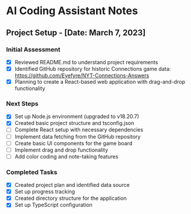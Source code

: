 # AI Coding Assistant Notes

## Project Setup - [Date: March 7, 2023]

### Initial Assessment
- [x] Reviewed README.md to understand project requirements
- [x] Identified GitHub repository for historic Connections game data: https://github.com/Eyefyre/NYT-Connections-Answers
- [x] Planning to create a React-based web application with drag-and-drop functionality

### Next Steps
- [x] Set up Node.js environment (upgraded to v18.20.7)
- [x] Created basic project structure and tsconfig.json
- [ ] Complete React setup with necessary dependencies
- [ ] Implement data fetching from the GitHub repository
- [ ] Create basic UI components for the game board
- [ ] Implement drag and drop functionality
- [ ] Add color coding and note-taking features

### Completed Tasks
- [x] Created project plan and identified data source
- [x] Set up progress tracking
- [x] Created directory structure for the application
- [x] Set up TypeScript configuration